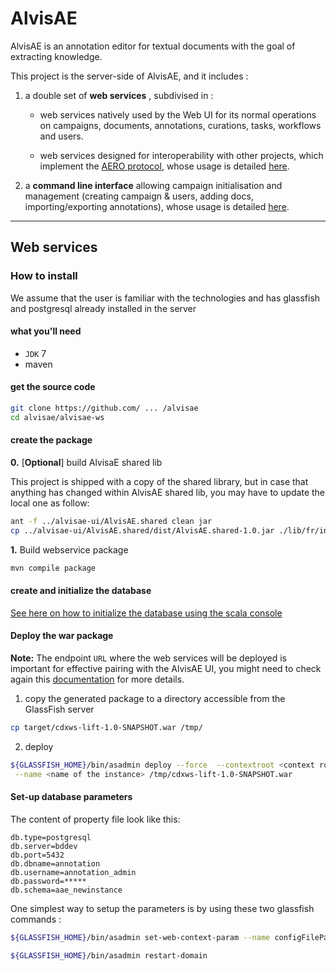 # AlvisAE

AlvisAE is an annotation editor for textual documents with the goal of extracting knowledge.

This project is the server-side of AlvisAE, and it includes : 

1. a double set of **web services** , subdivised in :

    * web services natively used by the Web UI for its normal operations on campaigns, documents, annotations, curations, tasks, workflows and users.

    * web services designed for interoperability with other projects, which implement the [AERO protocol](https://github.com/openminted/omtd-aero), whose usage is detailed [here](documentation/ws-aero-usage.md).

2. a **command line interface** allowing campaign initialisation and management (creating campaign & users, adding docs, importing/exporting annotations), whose usage is detailed [here](documentation/cli-usage.md).

---
## Web services
### How to install
We assume that the user is familiar with the technologies and has glassfish and postgresql already installed in the server

#### what you'll need

- `JDK` 7
- maven

#### get the source code

```sh
git clone https://github.com/ ... /alvisae
cd alvisae/alvisae-ws
```

#### create the package

**0.** [**Optional**] build AlvisaE shared lib

This project is shipped with a copy of the shared library, but in case that anything has changed within AlvisAE shared lib, you may have to update the local one as follow:

```sh
ant -f ../alvisae-ui/AlvisAE.shared clean jar
cp ../alvisae-ui/AlvisAE.shared/dist/AlvisAE.shared-1.0.jar ./lib/fr/inra/mig_bibliome/AlvisAE.shared/1.0/
```

**1.** Build webservice package

```sh
mvn compile package
```

#### create and initialize the database
[See here on how to initialize the database using the scala console](documentation/create-database.md)

#### Deploy the war package

**Note:** The endpoint `URL` where the web services will be deployed is important for effective pairing with the AlvisAE UI, you might need to check again this [documentation](./documentation/pairing-ui-ws.md) for more details.

1. copy the generated package to a directory accessible from the GlassFish server

```sh
cp target/cdxws-lift-1.0-SNAPSHOT.war /tmp/
```

2. deploy

```sh
${GLASSFISH_HOME}/bin/asadmin deploy --force  --contextroot <context root of the instance> \
 --name <name of the instance> /tmp/cdxws-lift-1.0-SNAPSHOT.war
```

#### Set-up database parameters
The content of property file look like this:

```
db.type=postgresql
db.server=bddev
db.port=5432
db.dbname=annotation
db.username=annotation_admin
db.password=*****
db.schema=aae_newinstance
```

One simplest way to setup the parameters is by using these two glassfish commands :

```sh
${GLASSFISH_HOME}/bin/asadmin set-web-context-param --name configFilePath --value 'path/to/the/config/file' 'the_application_name'

${GLASSFISH_HOME}/bin/asadmin restart-domain
```


